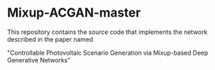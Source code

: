 # Mixup-ACGAN-master

This repository contains the source code that implements the network described in the paper named

"Controllable Photovoltaic Scenario Generation via Mixup-based Deep Generative Networks"
